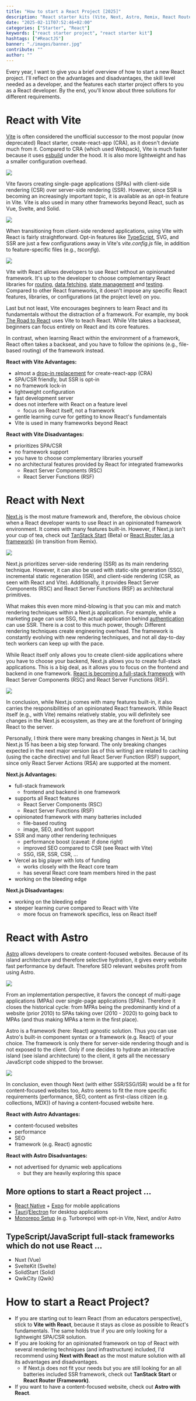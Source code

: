 ```yaml
---
title: "How to start a React Project [2025]"
description: "React starter kits (Vite, Next, Astro, Remix, React Router) which help React developers to start a React project in 2025 ..."
date: "2025-02-11T07:52:46+02:00"
categories: ["Starter", "React"]
keywords: ["react starter project", "react starter kit"]
hashtags: ["#ReactJS"]
banner: "./images/banner.jpg"
contribute: ""
author: ""
---
```


<Sponsorship />

Every year, I want to give you a brief overview of how to start a new React project. I'll reflect on the advantages and disadvantages, the skill level needed as a developer, and the features each starter project offers to you as a React developer. By the end, you'll know about three solutions for different requirements.

# React with Vite

[Vite](https://vitejs.dev/) is often considered the unofficial successor to the most popular (now deprecated) React starter, create-react-app (CRA), as it doesn't deviate much from it. Compared to CRA (which used Webpack), Vite is much faster because it uses [esbuild](https://esbuild.github.io/) under the hood. It is also more lightweight and has a smaller configuration overhead.

![](./images/esbuild.jpg)

Vite favors creating single-page applications (SPAs) with client-side rendering (CSR) over server-side rendering (SSR). However, since SSR is becoming an increasingly important topic, it is available as an opt-in feature in Vite. Vite is also used in many other frameworks beyond React, such as Vue, Svelte, and Solid.

![](./images/vite-awards.jpg)

When transitioning from client-side rendered applications, using Vite with React is fairly straightforward. Opt-in features like [TypeScript](/vite-typescript/), SVG, and SSR are just a few configurations away in Vite's *vite.config.js* file, in addition to feature-specific files (e.g., *tsconfig*).

![](./images/vite-happiness.jpg)

Vite with React allows developers to use React without an opinionated framework. It's up to the developer to choose complementary React libraries for [routing](/react-router/), [data fetching](/react-fetching-data/), [state management](/react-state/) and [testing](/vitest-react-testing-library/). Compared to other React frameworks, it doesn't impose any specific React features, libraries, or configurations (at the project level) on you.

<ReadMore label="React Libraries for 2025" link="/react-libraries/" />

Last but not least, Vite encourages beginners to learn React and its fundamentals without the distraction of a framework. For example, my book [The Road to React](https://www.roadtoreact.com/) uses Vite to teach React. While Vite takes a backseat, beginners can focus entirely on React and its core features.

<ReadMore label="React Tech Stack in 2025" link="/react-tech-stack/" />

In contrast, when learning React within the environment of a framework, React often takes a backseat, and you have to follow the opinions (e.g., file-based routing) of the framework instead.

**React with Vite Advantages:**

* almost a [drop-in replacement](/vite-create-react-app/) for create-react-app (CRA)
* SPA/CSR friendly, but SSR is opt-in
* no framework lock-in
* lightweight configuration
* fast development server
* does not interfere with React on a feature level
  * focus on React itself, not a framework
* gentle learning curve for getting to know React's fundamentals
* Vite is used in many frameworks beyond React

**React with Vite Disadvantages:**

* prioritizes SPA/CSR
* no framework support
* you have to choose complementary libraries yourself
* no architectural features provided by React for integrated frameworks
  * React Server Components (RSC)
  * React Server Functions (RSF)

# React with Next

[Next.js](https://nextjs.org/) is the most mature framework and, therefore, the obvious choice when a React developer wants to use React in an opinionated framework environment. It comes with many features built-in. However, if Next.js isn't your cup of tea, check out [TanStack Start](https://tanstack.com/start) (Beta) or [React Router (as a framework)](https://remix.run/) (in transition from Remix).

![](./images/next-happiness.jpg)

Next.js prioritizes server-side rendering (SSR) as its main rendering technique. However, it can also be used with static-site generation (SSG), incremental static regeneration (ISR), and client-side rendering (CSR, as seen with React and Vite). Additionally, it provides React Server Components (RSC) and React Server Functions (RSF) as architectural primitives.

<ReadMore label="The Road to Next" link="https://www.road-to-next.com/" />

What makes this even more mind-blowing is that you can mix and match rendering techniques within a Next.js application. For example, while a marketing page can use SSG, the actual application behind [authentication](/next-authentication/) can use SSR. There is a cost to this much power, though: Different rendering techniques create engineering overhead. The framework is constantly evolving with new rendering techniques, and not all day-to-day tech workers can keep up with the pace.

<ReadMore label="Guide to Web Applications (SSG, SSR, CSR, SPAs)" link="/web-applications/" />

While React itself only allows you to create client-side applications where you have to choose your backend, Next.js allows you to create full-stack applications. This is a big deal, as it allows you to focus on the frontend and backend in one framework. [React is becoming a full-stack framework](/react-full-stack-framework/) with React Server Components (RSC) and React Server Functions (RSF).

![](./images/next-experience.jpg)

In conclusion, while Next.js comes with many features built-in, it also carries the responsibilities of an opinionated React framework. While React itself (e.g., with Vite) remains relatively stable, you will definitely see changes in the Next.js ecosystem, as they are at the forefront of bringing React to the server.

Personally, I think there were many breaking changes in Next.js 14, but Next.js 15 has been a big step forward. The only breaking changes expected in the next major version (as of this writing) are related to caching (using the cache directive) and full React Server Function (RSF) support, since only React Server Actions (RSA) are supported at the moment.

**Next.js Advantages:**

* full-stack framework
  * frontend and backend in one framework
* supports all React features
  * React Server Components (RSC)
  * React Server Functions (RSF)
* opinionated framework with many batteries included
  * file-based routing
  * image, SEO, and font support
* SSR and many other rendering techniques
  * performance boost (caveat: if done right)
  * improved SEO compared to CSR (see React with Vite)
  * SSG, ISR, SSR, CSR, ...
* Vercel as big player with lots of funding
  * works closely with the React core team
  * has several React core team members hired in the past
* working on the bleeding edge

**Next.js Disadvantages:**

* working on the bleeding edge
* steeper learning curve compared to React with Vite
  * more focus on framework specifics, less on React itself

# React with Astro

[Astro](https://astro.build/) allows developers to create content-focused websites. Because of its island architecture and therefore selective hydration, it gives every website fast performance by default. Therefore SEO relevant websites profit from using Astro.

![](./images/astro.jpg)

From an implementation perspective, it favors the concept of multi-page applications (MPAs) over single-page applications (SPAs). Therefore it closes the historical cycle: from MPAs being the predominantly kind of a website (prior 2010) to SPAs taking over (2010 - 2020) to going back to MPAs (and thus making MPAs a term in the first place).

Astro is a framework (here: React) agnostic solution. Thus you can use Astro's built-in component syntax or a framework (e.g. React) of your choice. The framework is only there for server-side rendering though and is not exposed to the client. Only if one decides to hydrate an interactive island (see island architecture) to the client, it gets all the necessary JavaScript code shipped to the browser.

![](./images/astro-ranking.jpg)

In conclusion, even though Next (with either SSR/SSG/ISR) would be a fit for content-focused websites too, Astro seems to fit the more specific requirements (performance, SEO, content as first-class citizen (e.g. collections, MDX)) of having a content-focused website here.

**React with Astro Advantages:**

* content-focused websites
* performance
* SEO
* framework (e.g. React) agnostic

**React with Astro Disadvantages:**

* not advertised for dynamic web applications
  * but they are heavily exploring this space

## More options to start a React project ...

* [React Native](https://reactnative.dev/) + [Expo](https://expo.dev/) for mobile applications
* [Tauri](https://tauri.app/)/[Electron](https://www.electronjs.org/) for desktop applications
* [Monorepo Setup](/javascript-monorepos/) (e.g. Turborepo) with opt-in Vite, Next, and/or Astro

## TypeScript/JavaScript full-stack frameworks which do not use React ...

* Nuxt (Vue)
* SvelteKit (Svelte)
* SolidStart (Solid)
* QwikCity (Qwik)

# How to start a React Project?

* If you are starting out to learn React (from an educators perspective), stick to **Vite with React**, because it stays as close as possible to React's fundamentals. The same holds true if you are only looking for a lightweight SPA/CSR solution.
* If you are looking for an opinionated framework on top of React with several rendering techniques (and infrastructure) included, I'd recommend using **Next with React** as the most mature solution with all its advantages and disadvantages.
  * If Next.js does not fit your needs but you are still looking for an all batteries included SSR framework, check out **TanStack Start** or **React Router (Framework)**.
* If you want to have a content-focused website, check out **Astro with React**.

<ReadMore label="Learn React in 2025" link="/learning-react/" />